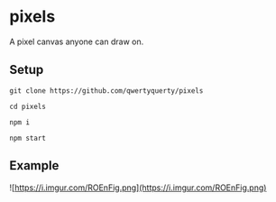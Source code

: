 # pixels

A pixel canvas anyone can draw on.

## Setup

`git clone https://github.com/qwertyquerty/pixels`

`cd pixels`

`npm i`

`npm start`

## Example

![https://i.imgur.com/ROEnFig.png](https://i.imgur.com/ROEnFig.png)

